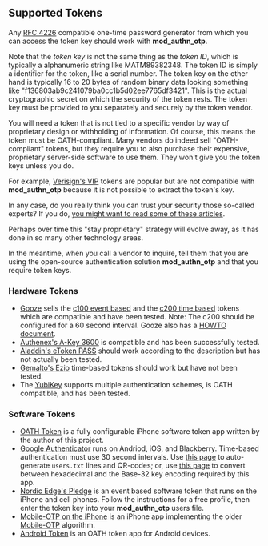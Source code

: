 ## Supported Tokens ##

Any [RFC 4226](http://www.ietf.org/rfc/rfc4226.txt) compatible one-time password generator from which you can access the token key should work with **mod\_authn\_otp**.

Note that the _token key_ is not the same thing as the _token ID_, which is typically a alphanumeric string like MATM89382348. The token ID is simply a identifier for the token, like a serial number. The token key on the other hand is typically 16 to 20 bytes of random binary data looking something like "f136803ab9c241079ba0cc1b5d02ee7765df3421". This is the actual cryptographic secret on which the security of the token rests. The token key must be provided to you separately and securely by the token vendor.

You will need a token that is not tied to a specific vendor by way of proprietary design or withholding of information. Of course, this means the token must be OATH-compliant. Many vendors do indeed sell "OATH-compliant" tokens, but they require you to also purchase their expensive, proprietary server-side software to use them. They won't give you the token keys unless you do.

For example, [Verisign's VIP](http://www.verisign.com/authentication/consumer-authentication/identity-protection/index.html) tokens are popular but are not compatible with **mod\_authn\_otp** because it is not possible to extract the token's key.

In any case, do you really think you can trust your security those so-called experts? If you do, [you might want to read some of these articles](http://www.google.com/search?q=rsa+security+breach).

Perhaps over time this "stay proprietary" strategy will evolve away, as it has done in so many other technology areas.

In the meantime, when you call a vendor to inquire, tell them that you are using the open-source authentication solution **mod\_authn\_otp** and that you require token keys.

### Hardware Tokens ###

  * [Gooze](http://www.gooze.eu/) sells the [c100 event based](http://www.gooze.eu/otp-c100-token-event-based) and the [c200 time based](http://www.gooze.eu/otp-c200-token-time-based) tokens which are compatible and have been tested. Note: The c200 should be configured for a 60 second interval. Gooze also has a [HOWTO document](http://www.gooze.eu/howto/feitian-oath-tokens-integration-howto/apache2-mod-authn-otp).
  * [Authenex's A-Key 3600](http://www.authworks.com/authenex-akey-3600.asp) is compatible and has been successfully tested.
  * [Aladdin's eToken PASS](http://www.aladdin.com/etoken/devices/pass.aspx) should work according to the description but has not actually been tested.
  * [Gemalto's Ezio](http://onlinenoram.gemalto.com/) time-based tokens should work but have not been tested.
  * The [YubiKey](http://www.yubico.com/yubikey) supports multiple authentication schemes, is OATH compatible, and has been tested.

### Software Tokens ###

  * [OATH Token](http://oathtoken.googlecode.com/) is a fully configurable iPhone software token app written by the author of this project.
  * [Google Authenticator](http://code.google.com/p/google-authenticator/) runs on Andriod, iOS, and Blackberry. Time-based authentication must use 30 second intervals. Use [this page](https://www.cnysupport.com/index.php/free-stuff/using-google-authenticator-with-apache-mod_authn_otp) to auto-generate `users.txt` lines and QR-codes; or, use [this page](http://darkfader.net/toolbox/convert/) to convert between hexadecimal and the Base-32 key encoding required by this app.
  * [Nordic Edge's Pledge](http://www.securethecloud.com/mobile-client-pledge/) is an event based software token that runs on the iPhone and cell phones. Follow the instructions for a free profile, then enter the token key into your **mod\_authn\_otp** users file.
  * [Mobile-OTP on the iPhone](http://itunes.apple.com/WebObjects/MZStore.woa/wa/viewSoftware?id=318414073&mt=8) is an iPhone app implementing the older [Mobile-OTP](http://motp.sourceforge.net/) algorithm.
  * [Android Token](http://code.google.com/p/androidtoken/) is an OATH token app for Android devices.